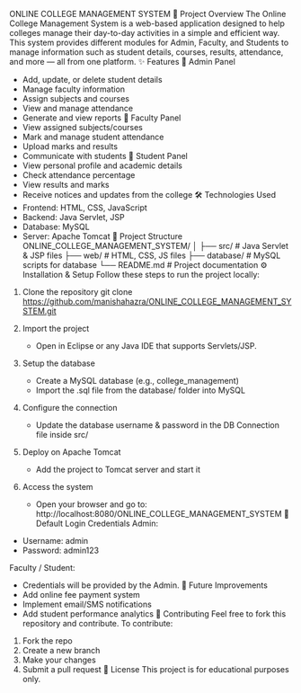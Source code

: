 ONLINE COLLEGE MANAGEMENT SYSTEM
📌 Project Overview
The Online College Management System is a web-based application designed to help colleges manage their day-to-day activities in a simple and efficient way. This system provides different modules for Admin, Faculty, and Students to manage information such as student details, courses, results, attendance, and more — all from one platform.
✨ Features
🔹 Admin Panel
- Add, update, or delete student details
- Manage faculty information
- Assign subjects and courses
- View and manage attendance
- Generate and view reports
🔹 Faculty Panel
- View assigned subjects/courses
- Mark and manage student attendance
- Upload marks and results
- Communicate with students
🔹 Student Panel
- View personal profile and academic details
- Check attendance percentage
- View results and marks
- Receive notices and updates from the college
🛠 Technologies Used
- Frontend: HTML, CSS, JavaScript
- Backend: Java Servlet, JSP
- Database: MySQL
- Server: Apache Tomcat
📂 Project Structure
ONLINE_COLLEGE_MANAGEMENT_SYSTEM/
│
├── src/                 # Java Servlet & JSP files
├── web/                 # HTML, CSS, JS files
├── database/            # MySQL scripts for database
└── README.md            # Project documentation
⚙️ Installation & Setup
Follow these steps to run the project locally:

1. Clone the repository
   git clone https://github.com/manishahazra/ONLINE_COLLEGE_MANAGEMENT_SYSTEM.git

2. Import the project
   - Open in Eclipse or any Java IDE that supports Servlets/JSP.

3. Setup the database
   - Create a MySQL database (e.g., college_management)
   - Import the .sql file from the database/ folder into MySQL

4. Configure the connection
   - Update the database username & password in the DB Connection file inside src/

5. Deploy on Apache Tomcat
   - Add the project to Tomcat server and start it

6. Access the system
   - Open your browser and go to: http://localhost:8080/ONLINE_COLLEGE_MANAGEMENT_SYSTEM
🔑 Default Login Credentials
Admin:
- Username: admin
- Password: admin123

Faculty / Student:
- Credentials will be provided by the Admin.
📢 Future Improvements
- Add online fee payment system
- Implement email/SMS notifications
- Add student performance analytics
🤝 Contributing
Feel free to fork this repository and contribute.
To contribute:
1. Fork the repo
2. Create a new branch
3. Make your changes
4. Submit a pull request
📜 License
This project is for educational purposes only.
